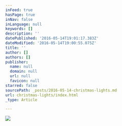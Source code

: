 ```yaml
---
inFeed: true
hasPage: true
inNav: false
inLanguage: null
keywords: []
description: ''
datePublished: '2016-05-14T19:01:17.383Z'
dateModified: '2016-05-14T19:00:55.075Z'
title: ''
author: []
authors: []
publisher:
  name: null
  domain: null
  url: null
  favicon: null
starred: false
sourcePath: _posts/2016-05-14-christmas-lights.md
url: christmas-lights/index.html
_type: Article

---
```

![](https://the-grid-user-content.s3-us-west-2.amazonaws.com/0df1993c-40f9-42b8-a916-a3e4646d02f0.png)